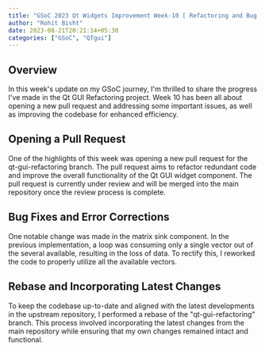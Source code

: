 ```yaml
---
title: "GSoC 2023 Qt Widgets Improvement Week-10 [ Refactoring and Bug Fixes ]"
author: "Rohit Bisht"
date: 2023-08-21T20:21:14+05:30
categories: ["GSoC", "QTgui"]
---
```


## Overview

In this week's update on my GSoC journey, I'm thrilled to share the progress I've made in the Qt GUI Refactoring project. Week 10 has been all about opening a new pull request and addressing some important issues, as well as improving the codebase for enhanced efficiency.

## Opening a Pull Request

One of the highlights of this week was opening a new pull request for the qt-gui-refactoring branch. The pull request aims to refactor redundant code and improve the overall functionality of the Qt GUI widget component. The pull request is currently under review and will be merged into the main repository once the review process is complete.

## Bug Fixes and Error Corrections

One notable change was made in the matrix sink component. In the previous implementation, a loop was consuming only a single vector out of the several available, resulting in the loss of data. To rectify this, I reworked the code to properly utilize all the available vectors.

## Rebase and Incorporating Latest Changes

To keep the codebase up-to-date and aligned with the latest developments in the upstream repository, I performed a rebase of the "qt-gui-refactoring" branch. This process involved incorporating the latest changes from the main repository while ensuring that my own changes remained intact and functional.
